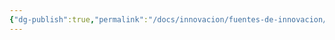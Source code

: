 ```yaml
---
{"dg-publish":true,"permalink":"/docs/innovacion/fuentes-de-innovacion/metodologias-de-innovacion/","tags":[[["InnBoK"]],[["content"]]]}
---
```

